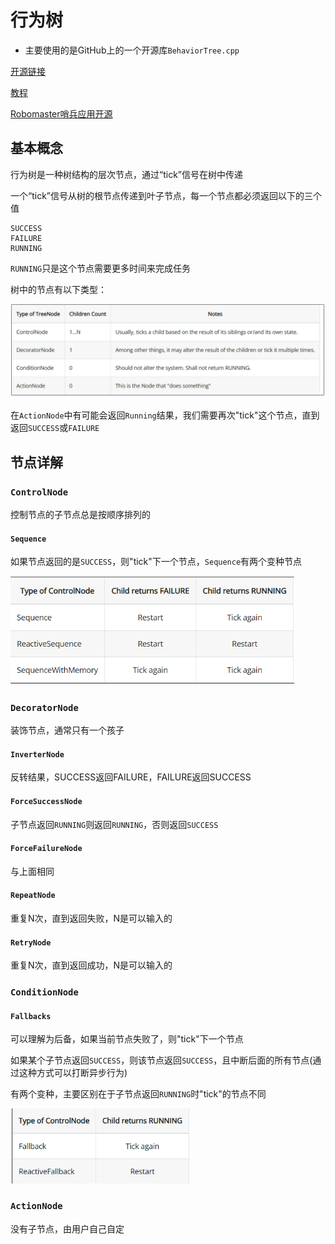 # 行为树

- 主要使用的是GitHub上的一个开源库`BehaviorTree.cpp`

[开源链接](https://github.com/BehaviorTree/BehaviorTree.CPP)

[教程](https://www.behaviortree.dev/)

[Robomaster哨兵应用开源](https://github.com/Ruinwalker7/rm_decision)



## 基本概念

行为树是一种树结构的层次节点，通过“tick”信号在树中传递

一个“tick”信号从树的根节点传递到叶子节点，每一个节点都必须返回以下的三个值

```
SUCCESS
FAILURE
RUNNING  
```

`RUNNING`只是这个节点需要更多时间来完成任务

树中的节点有以下类型：

![image-20230316180626696](pics/image-20230316180626696.png)

在`ActionNode`中有可能会返回`Running`结果，我们需要再次"tick"这个节点，直到返回`SUCCESS`或`FAILURE`



## 节点详解

### `ControlNode`

控制节点的子节点总是按顺序排列的

#### `Sequence`

如果节点返回的是`SUCCESS`，则"tick"下一个节点，`Sequence`有两个变种节点

<img src="pics/image-20230316181301517.png" alt="image-20230316181301517" style="zoom:70%;" />



### `DecoratorNode`

装饰节点，通常只有一个孩子

#### `InverterNode`

反转结果，SUCCESS返回FAILURE，FAILURE返回SUCCESS

#### `ForceSuccessNode`

子节点返回`RUNNING`则返回`RUNNING`，否则返回`SUCCESS`

#### `ForceFailureNode`

与上面相同

#### `RepeatNode`

重复N次，直到返回失败，N是可以输入的

#### `RetryNode`

重复N次，直到返回成功，N是可以输入的



### `ConditionNode`

#### `Fallbacks`

可以理解为后备，如果当前节点失败了，则"tick"下一个节点

如果某个子节点返回`SUCCESS`，则该节点返回`SUCCESS`，且中断后面的所有节点(通过这种方式可以打断异步行为)

有两个变种，主要区别在于子节点返回`RUNNING`时"tick"的节点不同

<img src="pics/image-20230316181954457.png" alt="image-20230316181954457" style="zoom:67%;" />

### `ActionNode`

没有子节点，由用户自己自定